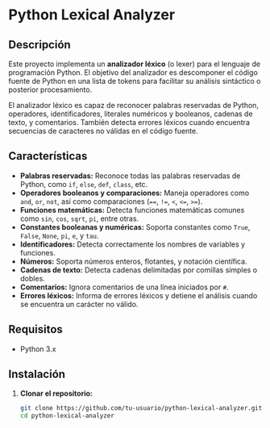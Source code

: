 # Python Lexical Analyzer

## Descripción

Este proyecto implementa un **analizador léxico** (o lexer) para el lenguaje de programación Python. El objetivo del analizador es descomponer el código fuente de Python en una lista de tokens para facilitar su análisis sintáctico o posterior procesamiento.

El analizador léxico es capaz de reconocer palabras reservadas de Python, operadores, identificadores, literales numéricos y booleanos, cadenas de texto, y comentarios. También detecta errores léxicos cuando encuentra secuencias de caracteres no válidas en el código fuente.

## Características

- **Palabras reservadas:** Reconoce todas las palabras reservadas de Python, como `if`, `else`, `def`, `class`, etc.
- **Operadores booleanos y comparaciones:** Maneja operadores como `and`, `or`, `not`, así como comparaciones (`==`, `!=`, `<`, `<=`, `>=`).
- **Funciones matemáticas:** Detecta funciones matemáticas comunes como `sin`, `cos`, `sqrt`, `pi`, entre otras.
- **Constantes booleanas y numéricas:** Soporta constantes como `True`, `False`, `None`, `pi`, `e`, y `tau`.
- **Identificadores:** Detecta correctamente los nombres de variables y funciones.
- **Números:** Soporta números enteros, flotantes, y notación científica.
- **Cadenas de texto:** Detecta cadenas delimitadas por comillas simples o dobles.
- **Comentarios:** Ignora comentarios de una línea iniciados por `#`.
- **Errores léxicos:** Informa de errores léxicos y detiene el análisis cuando se encuentra un carácter no válido.

## Requisitos

- Python 3.x

## Instalación

1. **Clonar el repositorio:**
   ```bash
   git clone https://github.com/tu-usuario/python-lexical-analyzer.git
   cd python-lexical-analyzer
